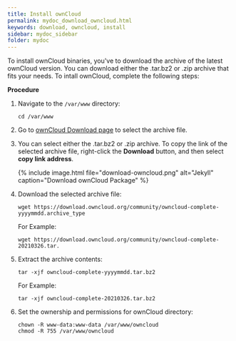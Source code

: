 ```yaml
---
title: Install ownCloud
permalink: mydoc_download_owncloud.html
keywords: download, owncloud, install
sidebar: mydoc_sidebar
folder: mydoc
---
```



To install ownCloud binaries, you've to download the archive of the latest ownCloud version. You can download either the .tar.bz2 or .zip archive that fits your needs. To intall ownCloud, complete the following steps:
 

**Procedure**

1. Navigate to the `/var/www` directory:
    ```
    cd /var/www
    ```

2.  Go to [ownCloud Download page](https://owncloud.com/download-server/ "ownCloud Download page") to select the archive file. 

3. You can select either the .tar.bz2 or .zip archive. To copy the link of the selected archive file, right-click the **Download** button, and then select **copy link address**.

    {% include image.html file="download-owncloud.png" alt="Jekyll" caption="Download ownCloud Package" %}

3. Download the selected archive file:

    ```
    wget https://download.owncloud.org/community/owncloud-complete-yyyymmdd.archive_type
    ```
    For Example:
    ```
    wget https://download.owncloud.org/community/owncloud-complete-20210326.tar.

    ```


4. Extract the archive contents:
    ```
    tar -xjf owncloud-complete-yyyymmdd.tar.bz2
    ```
    For Example:
    ```
    tar -xjf owncloud-complete-20210326.tar.bz2
    ```
5. Set the ownership and permissions for ownCloud directory:
    ```
    chown -R www-data:www-data /var/www/owncloud
    chmod -R 755 /var/www/owncloud
    ```